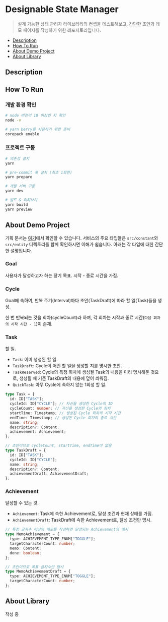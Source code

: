 # Designable State Manager

> 설계 가능한 상태 관리자 라이브러리의 컨셉을 테스트해보고, 간단한 초안과 데모 페이지를 작성하기 위한 레포지토리입니다.

- [Description](#description)
- [How To Run](#how-to-run)
- [About Demo Project](#about-demo-project)
- [About Library](#about-library)

## Description

## How To Run

### 개발 환경 확인

```bash
# node 버전이 18 이상인 지 확인
node -v

# yarn berry를 사용하기 위한 준비
corepack enable

```

### 프로젝트 구동

```bash
# 의존성 설치
yarn

# pre-commit 훅 설치 (최초 1회만)
yarn prepare

# 개발 서버 구동
yarn dev

# 빌드 & 미리보기
yarn build
yarn preview
```

## About Demo Project

기획 문서는 [여기](https://designdefined.notion.site/cycloid-me-1a8a2cc05f2380229cfcfadbcec56637?pvs=4)에서 확인할 수 있습니다. 서비스의 주요 타입들은 `src/constant`와 `src/entity` 디렉토리를 함께 확인하시면 이해가 쉽습니다. 아래는 각 타입에 대한 간단한 설명입니다.

### Goal
사용자가 달성하고자 하는 장기 목표. 시작 - 종료 시간을 가짐.

### Cycle
Goal에 속하여, 반복 주기(Interval)마다 초안(TaskDraft)에 따라 할 일(Task)들을 생성. 

한 번 반복되는 것을 회차(cycleCount)라 하며, 각 회차는 시작과 종료 시간(`다음 회차의 시작 시간 - 1`)이 존재.

### Task
할 일.
- `Task`: 이미 생성된 할 일.
- `TaskDraft`: Cycle이 어떤 할 일을 생성할 지를 명시한 초안.
- `TaskReserved`: Cycle의 특정 회차에 생성될 Task의 내용을 미리 명시해둔 것으로, 생성될 때 기존 TaskDraft의 내용에 덮어 씌워짐.
- `QuickTask`: 아무 Cycle에 속하지 않는 1회성 할 일.

```ts
type Task = {
  id: ID["TASK"];
  cycleId: ID["CYCLE"]; // 자신을 생성한 Cycle의 ID
  cycleCount: number; // 자신을 생성한 Cycle의 회차
  startTime: Timestamp; // 생성된 Cycle 회차의 시작 시간
  endTime: Timestamp; // 생성된 Cycle 회차의 종료 시간
  name: string;
  description?: Content;
  achievement: Achievement;
};

// 초안이므로 cycleCount, startTime, endTime이 없음
type TaskDraft = {
  id: ID["TASK"];
  cycleId: ID["CYCLE"];
  name: string;
  description?: Content;
  achievementDraft: AchievementDraft;
};

```

### Achievement
달성할 수 있는 것.
- `Achievement`: Task에 속한 Achievement로, 달성 조건과 현재 상태를 가짐.
- `AchievementDraft`: TaskDraft에 속한 Achievement로, 달성 조건만 명시.

```ts
// 특정 글자수 이상의 메모를 작성하면 달성되는 Achievement의 예시
type MemoAchievement = {
  type: ACHIEVEMENT_TYPE_ENUM["TOGGLE"];
  targetCharacterCount: number;
  memo: Content;
  done: boolean;
};

// 초안이므로 목표 글자수만 명시
type MemoAchievementDraft = {
  type: ACHIEVEMENT_TYPE_ENUM["TOGGLE"];
  targetCharacterCount: number;
};
```

## About Library

작성 중

